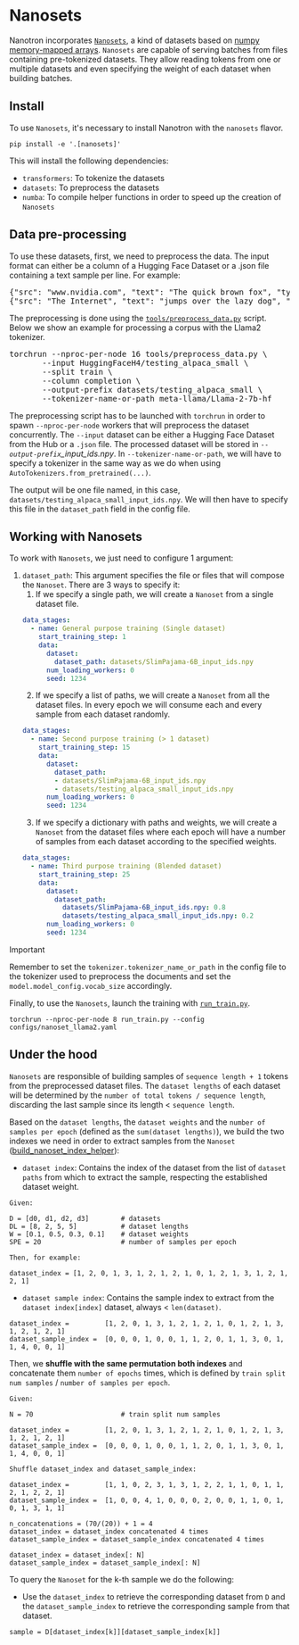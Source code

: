 # Nanosets
Nanotron incorporates [`Nanosets`](../src/nanotron/data/nanoset.py), a kind of datasets based on [numpy memory-mapped arrays](https://numpy.org/doc/stable/reference/generated/numpy.memmap.html). `Nanosets` are capable of serving batches from files containing pre-tokenized datasets. They allow reading tokens from one or multiple datasets and even specifying the weight of each dataset when building batches.
## Install
To use `Nanosets`, it's necessary to install Nanotron with the `nanosets` flavor.
```
pip install -e '.[nanosets]'
```
This will install the following dependencies:
- `transformers`: To tokenize the datasets
- `datasets`: To preprocess the datasets
- `numba`: To compile helper functions in order to speed up the creation of `Nanosets`
## Data pre-processing
To use these datasets, first, we need to preprocess the data. The input format can either be a column of a Hugging Face Dataset or a .json file containing a text sample per line. For example:

<pre>
{"src": "www.nvidia.com", "text": "The quick brown fox", "type": "Eng", "id": "0", "title": "First Part"}
{"src": "The Internet", "text": "jumps over the lazy dog", "type": "Eng", "id": "42", "title": "Second Part"}
</pre>

The preprocessing is done using the [`tools/preprocess_data.py`](../tools/preprocess_data.py) script. Below we show an example for processing a corpus with the Llama2 tokenizer.

<pre>
torchrun --nproc-per-node 16 tools/preprocess_data.py \
       --input HuggingFaceH4/testing_alpaca_small \
       --split train \
       --column completion \
       --output-prefix datasets/testing_alpaca_small \
       --tokenizer-name-or-path meta-llama/Llama-2-7b-hf
</pre>

The preprocessing script has to be launched with `torchrun` in order to spawn `--nproc-per-node` workers that will preprocess the dataset concurrently. The `--input` dataset can be either a Hugging Face Dataset from the Hub or a `.json` file. The processed dataset will be stored in *`--output-prefix`_input_ids.npy*. In `--tokenizer-name-or-path`, we will have to specify a tokenizer in the same way as we do when using `AutoTokenizers.from_pretrained(...)`.

The output will be one file named, in this case, `datasets/testing_alpaca_small_input_ids.npy`. We will then have to specify this file in the `dataset_path` field in the config file.

## Working with Nanosets

To work with `Nanosets`, we just need to configure 1 argument:
1. `dataset_path`: This argument specifies the file or files that will compose the `Nanoset`. There are 3 ways to specify it:
   1. If we specify a single path, we will create a `Nanoset` from a single dataset file.
    ```yaml
    data_stages:
      - name: General purpose training (Single dataset)
        start_training_step: 1
        data:
          dataset:
            dataset_path: datasets/SlimPajama-6B_input_ids.npy
          num_loading_workers: 0
          seed: 1234
    ```
   2. If we specify a list of paths, we will create a `Nanoset` from all the dataset files. In every epoch we will consume each and every sample from each dataset randomly.
    ```yaml
    data_stages:
      - name: Second purpose training (> 1 dataset)
        start_training_step: 15
        data:
          dataset:
            dataset_path:
            - datasets/SlimPajama-6B_input_ids.npy
            - datasets/testing_alpaca_small_input_ids.npy
          num_loading_workers: 0
          seed: 1234
    ```
    3. If we specify a dictionary with paths and weights, we will create a `Nanoset` from the dataset files where each epoch will have a number of samples from each dataset according to the specified weights.
    ```yaml
    data_stages:
      - name: Third purpose training (Blended dataset)
        start_training_step: 25
        data:
          dataset:
            dataset_path:
              datasets/SlimPajama-6B_input_ids.npy: 0.8
              datasets/testing_alpaca_small_input_ids.npy: 0.2
          num_loading_workers: 0
          seed: 1234
    ```
> [!IMPORTANT]
> Remember to set the `tokenizer.tokenizer_name_or_path` in the config file to the tokenizer used to preprocess the documents and set the `model.model_config.vocab_size` accordingly.

Finally, to use the `Nanosets`, launch the training with [`run_train.py`](../run_train.py).
```shell
torchrun --nproc-per-node 8 run_train.py --config configs/nanoset_llama2.yaml
```

## Under the hood
`Nanosets` are responsible of building samples of `sequence length + 1` tokens from the preprocessed dataset files. The `dataset lengths` of each dataset will be determined by the `number of total tokens / sequence length`, discarding the last sample since its length < `sequence length`.

Based on the `dataset lengths`, the `dataset weights` and the `number of samples per epoch` (defined as the `sum(dataset lengths)`), we build the two indexes we need in order to extract samples from the `Nanoset`  ([build_nanoset_index_helper](../src/nanotron/data/nanoset.py)):
- `dataset index`: Contains the index of the dataset from the list of `dataset paths` from which to extract the sample, respecting the established dataset weight.
```
Given:

D = [d0, d1, d2, d3]        # datasets
DL = [8, 2, 5, 5]           # dataset lengths
W = [0.1, 0.5, 0.3, 0.1]    # dataset weights
SPE = 20                    # number of samples per epoch

Then, for example:

dataset_index = [1, 2, 0, 1, 3, 1, 2, 1, 2, 1, 0, 1, 2, 1, 3, 1, 2, 1, 2, 1]
```
- `dataset sample index`: Contains the sample index to extract from the `dataset index[index]` dataset, always < `len(dataset)`.
```
dataset_index =         [1, 2, 0, 1, 3, 1, 2, 1, 2, 1, 0, 1, 2, 1, 3, 1, 2, 1, 2, 1]
dataset_sample_index =  [0, 0, 0, 1, 0, 0, 1, 1, 2, 0, 1, 1, 3, 0, 1, 1, 4, 0, 0, 1]
```
Then, we **shuffle with the same permutation both indexes** and concatenate them `number of epochs` times, which is defined by `train split num samples` / `number of samples per epoch`.
```
Given:

N = 70                      # train split num samples

dataset_index =         [1, 2, 0, 1, 3, 1, 2, 1, 2, 1, 0, 1, 2, 1, 3, 1, 2, 1, 2, 1]
dataset_sample_index =  [0, 0, 0, 1, 0, 0, 1, 1, 2, 0, 1, 1, 3, 0, 1, 1, 4, 0, 0, 1]

Shuffle dataset_index and dataset_sample_index:

dataset_index =         [1, 1, 0, 2, 3, 1, 3, 1, 2, 2, 1, 1, 0, 1, 1, 2, 1, 2, 2, 1]
dataset_sample_index =  [1, 0, 0, 4, 1, 0, 0, 0, 2, 0, 0, 1, 1, 0, 1, 0, 1, 3, 1, 1]

n_concatenations = (70/(20)) + 1 = 4
dataset_index = dataset_index concatenated 4 times
dataset_sample_index = dataset_sample_index concatenated 4 times

dataset_index = dataset_index[: N]
dataset_sample_index = dataset_sample_index[: N]
```
To query the `Nanoset` for the k-th sample we do the following:
- Use the `dataset_index` to retrieve the corresponding dataset from `D` and the `dataset_sample_index` to retrieve the corresponding sample from that dataset.
```
sample = D[dataset_index[k]][dataset_sample_index[k]]
```
